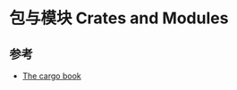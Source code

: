 
# 包与模块 Crates and Modules

## 参考
- [The cargo book](https://doc.rust-lang.org/stable/cargo/#the-cargo-book)
